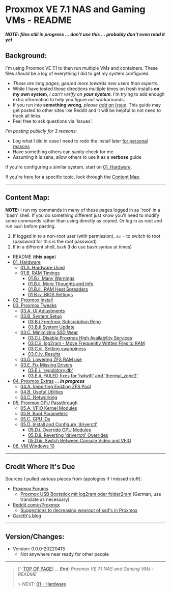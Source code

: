 # Proxmox VE 7.1 NAS and Gaming VMs - README

***NOTE: files still in progress ... don't use this ... probably don't even read it yet***

## Background:

I'm using Proxmox VE 7.1 to then run multiple VMs and containers. These files *should* be a log of everything I did to get my system configured. 

* *These are long pages, geared more towards new users than experts.*
* While I have tested these directions multiple times on fresh installs **on my own system**, *I can't verify on* ***your system***. I'm trying to add enough extra information to help you figure out workarounds. 
* If you run into **something wrong**, *please [add an Issue](https://github.com/Jahfry/Miscellaneous/issues)*. This guide may get posted to other sites like Reddit and it will be helpful to not need to track all links. 
* Feel free to ask questions via 'Issues'.

*I'm posting publicly for 3 reasons:*

* Log what I did in case I need to redo the install later [for personal reasons](https://github.com/Jahfry/Miscellaneous)
* Have something others can sanity check for me
* Assuming it is sane, allow others to use it as a **verbose** guide

If you're configuring a similar system, start on [01. Hardware](01.Hardware.md). 

If you're here for a specific topic, look through the [Content Map](#content-map). 

---

## Content Map:

**NOTE:** I run my commands in many of these pages logged in as 'root' in a 'bash' shell. If you do something different just know you'll need to modify some commands rather than using directly as copied. Or log in as root and run `bash` before pasting. 

1. If logged in to a non-root user (with permission), `su -` to switch to root (password for this is the root password)
2. If in a different shell, `bash` (I do use bash syntax at times)

* README (**this page**)
* [01. Hardware](01.Hardware.md)
    + [01.A. Hardware Used](01.Hardware.md#01a-hardware-used)
    + [01.B. RAM Timings](01.Hardware.md#01b-ram-timings)
        - [01.B.i. Many Warnings](01.Hardware.md#01bi-many-warnings)
        - [01.B.ii. More Thoughts and Info](01.Hardware.md#01bii-more-info-and-thoughts)
        - [01.B.iii. RAM Heat Spreaders](01.Hardware.md#01biii-ram-heat-spreaders)
        - [01.B.iv. BIOS Settings](01.Hardware.md#01biv-bios-settings)
* [02. Proxmox Install](02.ProxmoxInstall.md)
* [03. Proxmox Tweaks](03.ProxmoxTweaks.md)
    + [03.A. UI Adjustments](03.ProxmoxTweaks.md#03a-ui-adjustments)
    + [03.B. System Setup](03.ProxmoxTweaks.md#03b-system-setup)
        - [03.B.i Free/non-Subscription Repo](03.ProxmoxTweaks.md#03bi-freenon-subscription-repo)
        - [03.B.ii System Update](03.ProxmoxTweaks.md#03bii-system-update)
    + [03.C. Minimizing SSD Wear](03.ProxmoxTweaks.md#03c-minimizing-ssd-wear)
        - [03.C.i. Disable Proxmox High Availability Services](03.ProxmoxTweaks.md#03ci-disable-proxmox-high-availability-services)
        - [03.C.ii. log2ram - Move Frequently Written Files to RAM](03.ProxmoxTweaks.md#03cii-log2ram---move-frequently-written-files-to-ram)
        - [03.C.iii. Setting swappiness](03.ProxmoxTweaks.md#03ciii-setting-swappiness)
        - [03.C.iv. Results](03.ProxmoxTweaks.md#03civ-results)
    + [03.D. Lowering ZFS RAM use](03.ProxmoxTweaks.md#03d-lowering-zfs-ram-use)
    + [03.E. Fix Missing Drivers](03.ProxmoxTweaks.md#03e-fix-missing-drivers)
        - [03.E.i. 'regulatory.db'](03.ProxmoxTweaks.md#03ei-regulatorydb)
        - [03.E.ii. FAILED fixes for 'iwlwifi' and 'thermal_zone2'](03.ProxmoxTweaks.md#03eii-failed-fixes-for-iwlwifi-and-thermal_zone2)
* [04. Proxmox Extras](04.ProxmoxExtras.md) ... ***in progress***
    + [04.A. Importing Existing ZFS Pool](04.ProxmoxExtras.md#04a-importing-existing-zfs-pool)
    + [04.B. Useful Utilities](04.ProxmoxExtras.md#04b-useful-utilities)
    + [04.C. Networking](04.ProxmoxExtras.md#04c-networking)
* [05. Proxmox GPU Passthrough](05.ProxmoxGPUPassthrough.md)
    + [05.A. VFIO Kernel Modules](05.ProxmoxGPUPassthrough.md#05a-vfio-kernel-modules)
    + [05.B. Boot Parameters](05.ProxmoxGPUPassthrough.md#05b-boot-parameters)
    + [05.C. GPU IDs](05.ProxmoxGPUPassthrough.md#05c-gpu-ids)
    + [05.D. Install and Configure 'driverctl'](05.ProxmoxGPUPassthrough.md#05d-install-and-configure-driverctl)
        - [05.D.i. Override GPU Modules](05.ProxmoxGPUPassthrough.md#05di-override-gpu-modules)
        - [05.D.ii. Reverting 'drivertctl' Overrides](05.ProxmoxGPUPassthrough.md#05dii-reverting-driverctl-overrides)
        - [05.D.iii. Switch Between Console Video and VFIO](05.ProxmoxGPUPassthrough.md#05diii-switch-between-console-video-and-vfio)
* [06. VM Windows 10](06.VMWindows10.md)

---

## Credit Where It's Due

Sources I pulled various pieces from (apologies if I missed stuff):

* [Proxmox Forums](https://forum.proxmox.com/)
    + [Proxmox USB Bootstick mit log2ram oder folder2ram](https://forum.proxmox.com/threads/proxmox-usb-bootstick-mit-log2ram-oder-folder2ram.76583/) (German, use translate as necessary)
* [Reddit.com/r/Proxmox](https://www.reddit.com/r/Proxmox)
    + [Suggestions to decreasing wearout of ssd's in Proxmox](https://www.reddit.com/r/Proxmox/comments/u129sw/suggestions_to_decreasing_wearout_of_ssds_in/)
* [Gareth's blog](https://gareth.com/index.php/2021/09/14/proxmox-7-installation/)

---

## Version/Changes:

* Version: 0.0.0-20220413
    + Not anywhere near ready for other people

---
> [^ [TOP OF PAGE](#user-content-proxmox-ve-71-nas-and-gaming-vms---README)] ... ***End:*** *Proxmox VE 7.1 NAS and Gaming VMs - README*
> 
> \> NEXT: [01 - Hardware](01.Hardware.md)
